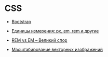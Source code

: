 # CSS

- [Bootstrap](bootstrap)

- [Единицы измерения: px, em, rem и другие](https://learn.javascript.ru/css-units)
- [REM vs EM – Великий спор](https://habr.com/ru/post/280125/)
- [Масштабирование векторных изображений](https://svg-art.ru/?p=1198)

